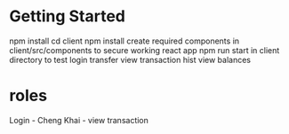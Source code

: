 # Getting Started
npm install
cd client
npm install
create required components in client/src/components to secure working react app
npm run start in client directory to test
login
transfer
view transaction hist
view balances

# roles
Login - Cheng
Khai - view transaction

